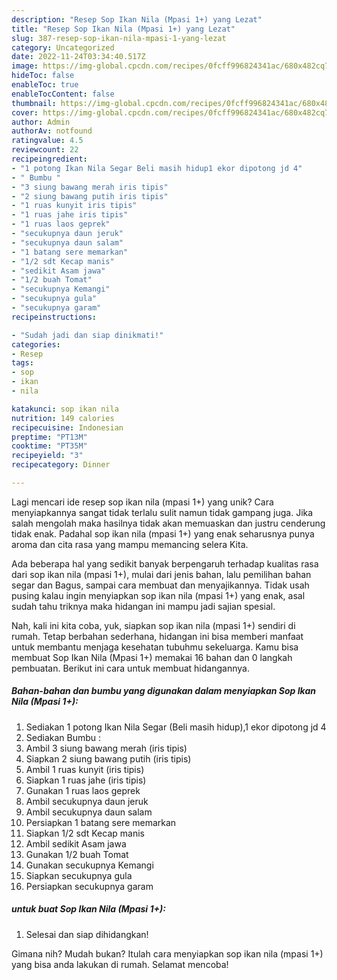 ```yaml
---
description: "Resep Sop Ikan Nila (Mpasi 1+) yang Lezat"
title: "Resep Sop Ikan Nila (Mpasi 1+) yang Lezat"
slug: 387-resep-sop-ikan-nila-mpasi-1-yang-lezat
category: Uncategorized
date: 2022-11-24T03:34:40.517Z
image: https://img-global.cpcdn.com/recipes/0fcff996824341ac/680x482cq70/sop-ikan-nila-mpasi-1-foto-resep-utama.jpg
hideToc: false
enableToc: true
enableTocContent: false
thumbnail: https://img-global.cpcdn.com/recipes/0fcff996824341ac/680x482cq70/sop-ikan-nila-mpasi-1-foto-resep-utama.jpg
cover: https://img-global.cpcdn.com/recipes/0fcff996824341ac/680x482cq70/sop-ikan-nila-mpasi-1-foto-resep-utama.jpg
author: Admin
authorAv: notfound
ratingvalue: 4.5
reviewcount: 22
recipeingredient:
- "1 potong Ikan Nila Segar Beli masih hidup1 ekor dipotong jd 4"
- " Bumbu "
- "3 siung bawang merah iris tipis"
- "2 siung bawang putih iris tipis"
- "1 ruas kunyit iris tipis"
- "1 ruas jahe iris tipis"
- "1 ruas laos geprek"
- "secukupnya daun jeruk"
- "secukupnya daun salam"
- "1 batang sere memarkan"
- "1/2 sdt Kecap manis"
- "sedikit Asam jawa"
- "1/2 buah Tomat"
- "secukupnya Kemangi"
- "secukupnya gula"
- "secukupnya garam"
recipeinstructions:

- "Sudah jadi dan siap dinikmati!"
categories:
- Resep
tags:
- sop
- ikan
- nila

katakunci: sop ikan nila 
nutrition: 149 calories
recipecuisine: Indonesian
preptime: "PT13M"
cooktime: "PT35M"
recipeyield: "3"
recipecategory: Dinner

---
```





Lagi mencari ide resep sop ikan nila (mpasi 1+) yang unik? Cara menyiapkannya sangat tidak terlalu sulit namun tidak gampang juga. Jika salah mengolah maka hasilnya tidak akan memuaskan dan justru cenderung tidak enak. Padahal sop ikan nila (mpasi 1+) yang enak seharusnya punya aroma dan cita rasa yang mampu memancing selera Kita.





Ada beberapa hal yang sedikit banyak berpengaruh terhadap kualitas rasa dari sop ikan nila (mpasi 1+), mulai dari jenis bahan, lalu pemilihan bahan segar dan Bagus, sampai cara membuat dan menyajikannya. Tidak usah pusing kalau ingin menyiapkan sop ikan nila (mpasi 1+) yang enak,      asal sudah tahu triknya maka hidangan ini mampu jadi sajian spesial.





















Nah, kali ini kita coba, yuk, siapkan sop ikan nila (mpasi 1+) sendiri di rumah. Tetap berbahan sederhana, hidangan ini bisa memberi manfaat untuk membantu menjaga kesehatan tubuhmu sekeluarga. Kamu bisa membuat Sop Ikan Nila (Mpasi 1+) memakai 16 bahan dan 0 langkah pembuatan. Berikut ini cara untuk membuat hidangannya.

<!--inarticleads1-->

##### Bahan-bahan dan bumbu yang digunakan dalam menyiapkan Sop Ikan Nila (Mpasi 1+):

1. Sediakan 1 potong Ikan Nila Segar (Beli masih hidup),1 ekor dipotong jd 4
1. Sediakan  Bumbu :
1. Ambil 3 siung bawang merah (iris tipis)
1. Siapkan 2 siung bawang putih (iris tipis)
1. Ambil 1 ruas kunyit (iris tipis)
1. Siapkan 1 ruas jahe (iris tipis)
1. Gunakan 1 ruas laos geprek
1. Ambil secukupnya daun jeruk
1. Ambil secukupnya daun salam
1. Persiapkan 1 batang sere memarkan
1. Siapkan 1/2 sdt Kecap manis
1. Ambil sedikit Asam jawa
1. Gunakan 1/2 buah Tomat
1. Gunakan secukupnya Kemangi
1. Siapkan secukupnya gula
1. Persiapkan secukupnya garam




<!--inarticleads2-->

#####  untuk buat Sop Ikan Nila (Mpasi 1+):


1. Selesai dan siap dihidangkan!



Gimana nih? Mudah bukan? Itulah cara menyiapkan sop ikan nila (mpasi 1+) yang bisa anda lakukan di rumah. Selamat mencoba!
